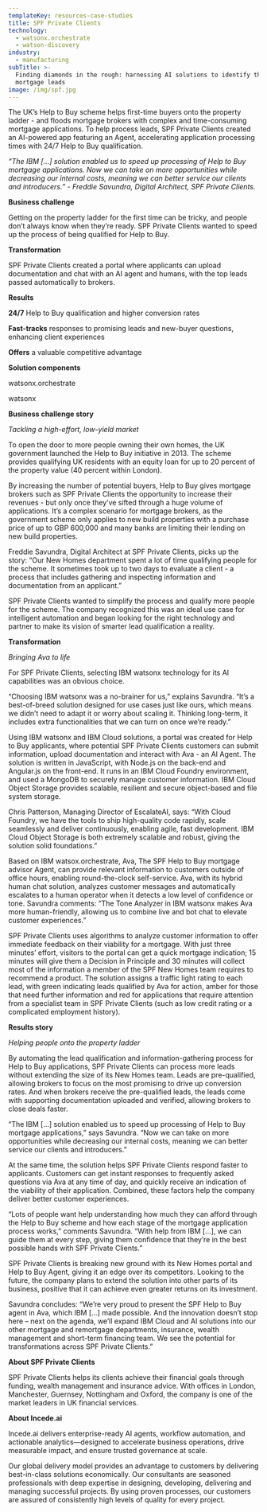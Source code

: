 ```yaml
---
templateKey: resources-case-studies
title: SPF Private Clients
technology:
  - watsonx.orchestrate
  - watson-discovery
industry:
  - manufacturing
subTitle: >-
  Finding diamonds in the rough: harnessing AI solutions to identify the best
  mortgage leads
image: /img/spf.jpg
---
```

The UK’s Help to Buy scheme helps first-time buyers onto the property ladder - and floods mortgage brokers with complex and time-consuming mortgage applications. To help process leads, SPF Private Clients created an AI-powered app featuring an Agent, accelerating application processing times with 24/7 Help to Buy qualification.

*“The IBM \[...] solution enabled us to speed up processing of Help to Buy mortgage applications. Now we can take on more opportunities while decreasing our internal costs, meaning we can better service our clients and introducers.” - Freddie Savundra, Digital Architect, SPF Private Clients.*

**Business challenge**

Getting on the property ladder for the first time can be tricky, and people don’t always know when they’re ready. SPF Private Clients wanted to speed up the process of being qualified for Help to Buy.

**Transformation**

SPF Private Clients created a portal where applicants can upload documentation and chat with an AI agent and humans, with the top leads passed automatically to brokers.

**Results**

**24/7** Help to Buy qualification and higher conversion rates

**Fast-tracks** responses to promising leads and new-buyer questions, enhancing client experiences

**Offers** a valuable competitive advantage

**Solution components**

watsonx.orchestrate

watsonx

**Business challenge story**

*Tackling a high-effort, low-yield market*

To open the door to more people owning their own homes, the UK government launched the Help to Buy initiative in 2013. The scheme provides qualifying UK residents with an equity loan for up to 20 percent of the property value (40 percent within London).

By increasing the number of potential buyers, Help to Buy gives mortgage brokers such as SPF Private Clients the opportunity to increase their revenues - but only once they’ve sifted through a huge volume of applications. It’s a complex scenario for mortgage brokers, as the government scheme only applies to new build properties with a purchase price of up to GBP 600,000 and many banks are limiting their lending on new build properties.

Freddie Savundra, Digital Architect at SPF Private Clients, picks up the story: “Our New Homes department spent a lot of time qualifying people for the scheme. It sometimes took up to two days to evaluate a client - a process that includes gathering and inspecting information and documentation from an applicant.”

SPF Private Clients wanted to simplify the process and qualify more people for the scheme. The company recognized this was an ideal use case for intelligent automation and began looking for the right technology and partner to make its vision of smarter lead qualification a reality.

**Transformation**

*Bringing Ava to life*

For SPF Private Clients, selecting IBM watsonx technology for its AI capabilities was an obvious choice.

“Choosing IBM watsonx was a no-brainer for us,” explains Savundra. “It’s a best-of-breed solution designed for use cases just like ours, which means we didn’t need to adapt it or worry about scaling it. Thinking long-term, it includes extra functionalities that we can turn on once we’re ready.”

Using IBM watsonx and IBM Cloud solutions, a portal was created for Help to Buy applicants, where potential SPF Private Clients customers can submit information, upload documentation and interact with Ava - an AI Agent. The solution is written in JavaScript, with Node.js on the back-end and Angular.js on the front-end. It runs in an IBM Cloud Foundry environment, and used a MongoDB to securely manage customer information. IBM Cloud Object Storage provides scalable, resilient and secure object-based and file system storage.

Chris Patterson, Managing Director of EscalateAI, says: “With Cloud Foundry, we have the tools to ship high-quality code rapidly, scale seamlessly and deliver continuously, enabling agile, fast development. IBM Cloud Object Storage is both extremely scalable and robust, giving the solution solid foundations.”

Based on IBM watsox.orchestrate, Ava, The SPF Help to Buy mortgage advisor Agent, can provide relevant information to customers outside of office hours, enabling round-the-clock self-service. Ava, with its hybrid human chat solution, analyzes customer messages and automatically escalates to a human operator when it detects a low level of confidence or tone. Savundra comments: “The Tone Analyzer in IBM watsonx makes Ava more human-friendly, allowing us to combine live and bot chat to elevate customer experiences.”

SPF Private Clients uses algorithms to analyze customer information to offer immediate feedback on their viability for a mortgage. With just three minutes’ effort, visitors to the portal can get a quick mortgage indication; 15 minutes will give them a Decision in Principle and 30 minutes will collect most of the information a member of the SPF New Homes team requires to recommend a product. The solution assigns a traffic light rating to each lead, with green indicating leads qualified by Ava for action, amber for those that need further information and red for applications that require attention from a specialist team in SPF Private Clients (such as low credit rating or a complicated employment history).

**Results story**

*Helping people onto the property ladder*

By automating the lead qualification and information-gathering process for Help to Buy applications, SPF Private Clients can process more leads without extending the size of its New Homes team. Leads are pre-qualified, allowing brokers to focus on the most promising to drive up conversion rates. And when brokers receive the pre-qualified leads, the leads come with supporting documentation uploaded and verified, allowing brokers to close deals faster.

“The IBM \[...] solution enabled us to speed up processing of Help to Buy mortgage applications,” says Savundra. “Now we can take on more opportunities while decreasing our internal costs, meaning we can better service our clients and introducers.”

At the same time, the solution helps SPF Private Clients respond faster to applicants. Customers can get instant responses to frequently asked questions via Ava at any time of day, and quickly receive an indication of the viability of their application. Combined, these factors help the company deliver better customer experiences.

“Lots of people want help understanding how much they can afford through the Help to Buy scheme and how each stage of the mortgage application process works,” comments Savundra. “With help from IBM \[...], we can guide them at every step, giving them confidence that they’re in the best possible hands with SPF Private Clients.”

SPF Private Clients is breaking new ground with its New Homes portal and Help to Buy Agent, giving it an edge over its competitors. Looking to the future, the company plans to extend the solution into other parts of its business, positive that it can achieve even greater returns on its investment.

Savundra concludes: “We’re very proud to present the SPF Help to Buy agent in Ava, which IBM \[...] made possible. And the innovation doesn’t stop here – next on the agenda, we’ll expand IBM Cloud and AI solutions into our other mortgage and remortgage departments, insurance, wealth management and short-term financing team. We see the potential for transformations across SPF Private Clients.”

**About SPF Private Clients**

SPF Private Clients helps its clients achieve their financial goals through funding, wealth management and insurance advice. With offices in London, Manchester, Guernsey, Nottingham and Oxford, the company is one of the market leaders in UK financial services.

**About Incede.ai**

Incede.ai delivers enterprise-ready AI agents, workflow automation, and actionable analytics—designed to accelerate business operations, drive measurable impact, and ensure trusted governance at scale. 

Our global delivery model provides an advantage to customers by delivering best-in-class solutions economically. Our consultants are seasoned professionals with deep expertise in designing, developing, delivering and managing successful projects. By using proven processes, our customers are assured of consistently high levels of quality for every project.
